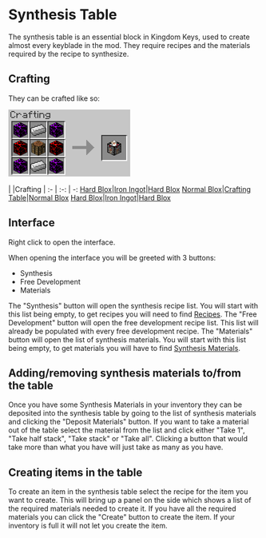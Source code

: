 # Synthesis Table

The synthesis table is an essential block in Kingdom Keys, used to create almost every keyblade in the mod. They require recipes and the materials required by the recipe to synthesize.

## Crafting

They can be crafted like so:

![Crafting](../images/crafting/synthesis_table.png)

| |Crafting |
:- | :-: | -:
[Hard Blox](hardblox.md)|[Iron Ingot](http://minecraft.gamepedia.com/Iron_Ingot)|[Hard Blox](hardblox.md)
[Normal Blox](normalblox.md)|[Crafting Table](http://minecraft.gamepedia.com/Crafting_Table)|[Normal Blox](normalblox.md)
[Hard Blox](hardblox.md)|[Iron Ingot](http://minecraft.gamepedia.com/Iron_Ingot)|[Hard Blox](hardblox.md)

## Interface

Right click to open the interface.

When opening the interface you will be greeted with 3 buttons:

* Synthesis
* Free Development
* Materials

The "Synthesis" button will open the synthesis recipe list. You will start with this list being empty, to get recipes you will need to find [Recipes](../items/recipe.md).
The "Free Development" button will open the free development recipe list. This list will already be populated with every free development recipe.
The "Materials" button will open the list of synthesis materials. You will start with this list being empty, to get materials you will have to find [Synthesis Materials](../items/synthesismaterials.md).

## Adding/removing synthesis materials to/from the table

Once you have some Synthesis Materials in your inventory they can be deposited into the synthesis table by going to the list of synthesis materials and clicking the "Deposit Materials" button.
If you want to take a material out of the table select the material from the list and click either "Take 1", "Take half stack", "Take stack" or "Take all". Clicking a button that would take more than what you have will just take as many as you have.

## Creating items in the table

To create an item in the synthesis table select the recipe for the item you want to create. This will bring up a panel on the side which shows a list of the required materials needed to create it.
If you have all the required materials you can click the "Create" button to create the item. If your inventory is full it will not let you create the item.